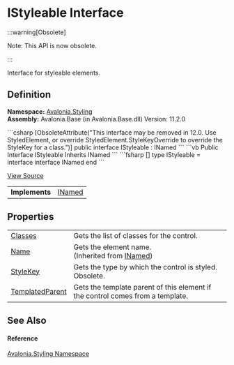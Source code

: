 # IStyleable Interface
<span>
:::warning[Obsolete]

Note: This API is now obsolete.

:::

</span>

Interface for styleable elements.



## Definition
**Namespace:** <a href="N_Avalonia_Styling">Avalonia.Styling</a>  
**Assembly:** Avalonia.Base (in Avalonia.Base.dll) Version: 11.2.0

<Tabs groupId="api-code-preview">
<TabItem value="csharp" label="C#">
```csharp
[ObsoleteAttribute("This interface may be removed in 12.0. Use StyledElement, or override StyledElement.StyleKeyOverride to override the StyleKey for a class.")]
public interface IStyleable : INamed
```
</TabItem>
<TabItem value="vb" label="VB">
```vb
<ObsoleteAttribute("This interface may be removed in 12.0. Use StyledElement, or override StyledElement.StyleKeyOverride to override the StyleKey for a class.")>
Public Interface IStyleable
	Inherits INamed
```
</TabItem>
<TabItem value="fsharp" label="F#">
```fsharp
[<ObsoleteAttribute("This interface may be removed in 12.0. Use StyledElement, or override StyledElement.StyleKeyOverride to override the StyleKey for a class.")>]
type IStyleable = 
    interface
        interface INamed
    end
```
</TabItem>
</Tabs>



<a href="https://github.com/AvaloniaUI/Avalonia/tree/master/src/Avalonia.Base/Styling/IStyleable.cs" title="View the source code">View Source</a>

<table>
<tr><td><strong>Implements</strong></td><td><a href="T_Avalonia_INamed">INamed</a></td></tr>
</table>



## Properties
<table>
<tr>
<td><a href="P_Avalonia_Styling_IStyleable_Classes">Classes</a></td>
<td>Gets the list of classes for the control.</td>
</tr>
<tr>
<td><a href="P_Avalonia_INamed_Name">Name</a></td>
<td>Gets the element name.<br />(Inherited from <a href="T_Avalonia_INamed">INamed</a>)</td>
</tr>
<tr>
<td><a href="P_Avalonia_Styling_IStyleable_StyleKey">StyleKey</a></td>
<td>Gets the type by which the control is styled.<br />Obsolete.</td>
</tr>
<tr>
<td><a href="P_Avalonia_Styling_IStyleable_TemplatedParent">TemplatedParent</a></td>
<td>Gets the template parent of this element if the control comes from a template.</td>
</tr>
</table>

## See Also


#### Reference
<a href="N_Avalonia_Styling">Avalonia.Styling Namespace</a>  
